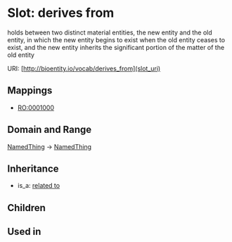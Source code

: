 # Slot: derives from


holds between two distinct material entities, the new entity and the old entity, in which the new entity begins to exist when the old entity ceases to exist, and the new entity inherits the significant portion of the matter of the old entity

URI: [http://bioentity.io/vocab/derives_from](slot_uri)
## Mappings

 * [RO:0001000](http://purl.obolibrary.org/obo/RO_0001000)
## Domain and Range

[NamedThing](NamedThing.md) -> [NamedThing](NamedThing.md)
## Inheritance

 *  is_a: [related to](related_to.md)
## Children

## Used in

